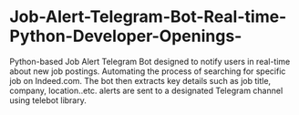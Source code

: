 # Job-Alert-Telegram-Bot-Real-time-Python-Developer-Openings-
Python-based Job Alert Telegram Bot designed to notify users in real-time about new job postings. Automating the process of searching for specific job on Indeed.com. The bot then extracts key details such as job title, company, location..etc. alerts are sent to a designated Telegram channel using telebot library.
